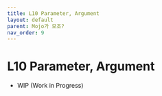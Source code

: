 ```yaml
---
title: L10 Parameter, Argument
layout: default
parent: Mojo가 모조?
nav_order: 9
---
```


# L10 Parameter, Argument

* WIP (Work in Progress)